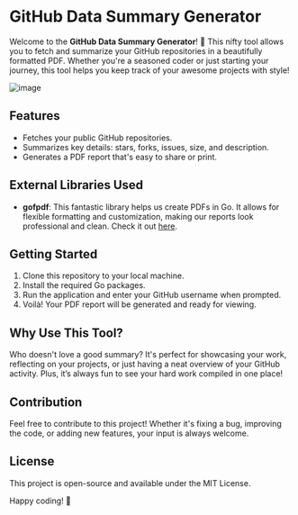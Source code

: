 # GitHub Data Summary Generator

Welcome to the **GitHub Data Summary Generator**! 🎉 This nifty tool allows you to fetch and summarize your GitHub repositories in a beautifully formatted PDF. Whether you're a seasoned coder or just starting your journey, this tool helps you keep track of your awesome projects with style!

![image](https://github.com/user-attachments/assets/b9ea4094-9bea-46fe-8bf1-f18bf9378c9d)


## Features

- Fetches your public GitHub repositories.
- Summarizes key details: stars, forks, issues, size, and description.
- Generates a PDF report that's easy to share or print.

## External Libraries Used

- **gofpdf**: This fantastic library helps us create PDFs in Go. It allows for flexible formatting and customization, making our reports look professional and clean. Check it out [here](https://github.com/jung-kurt/gofpdf).

## Getting Started

1. Clone this repository to your local machine.
2. Install the required Go packages.
3. Run the application and enter your GitHub username when prompted.
4. Voilà! Your PDF report will be generated and ready for viewing.

## Why Use This Tool?

Who doesn't love a good summary? It's perfect for showcasing your work, reflecting on your projects, or just having a neat overview of your GitHub activity. Plus, it’s always fun to see your hard work compiled in one place!

## Contribution

Feel free to contribute to this project! Whether it's fixing a bug, improving the code, or adding new features, your input is always welcome.

## License

This project is open-source and available under the MIT License.

Happy coding! 🚀
